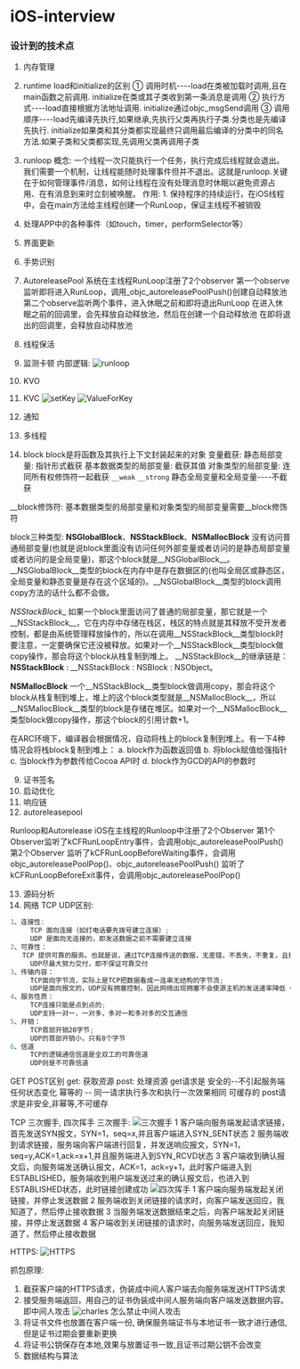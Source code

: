 # iOS-interview
### 设计到的技术点
1. 内存管理
2. runtime
load和initialize的区别
① 调用时机----load在类被加载时调用,且在main函数之前调用. initialize在类或其子类收到第一条消息是调用
② 执行方式----load直接根据方法地址调用. initialize通过objc_msgSend调用
③ 调用顺序----load先编译先执行,如果继承,先执行父类再执行子类.分类也是先编译先执行. initialize如果类和其分类都实现最终只调用最后编译的分类中的同名方法.如果子类和父类都实现,先调用父类再调用子类
3. runloop
概念: 一个线程一次只能执行一个任务，执行完成后线程就会退出。我们需要一个机制，让线程能随时处理事件但并不退出。这就是runloop.关键在于如何管理事件/消息，如何让线程在没有处理消息时休眠以避免资源占用、在有消息到来时立刻被唤醒。
作用: 1. 保持程序的持续运行，在iOS线程中，会在main方法给主线程创建一个RunLoop，保证主线程不被销毁
2. 处理APP中的各种事件（如touch，timer，performSelector等）
3. 界面更新
4. 手势识别
5. AutoreleasePool
    系统在主线程RunLoop注册了2个observer
    第一个observe监听即将进入RunLoop，调用_objc_autoreleasePoolPush()创建自动释放池
    第二个observe监听两个事件，进入休眠之前和即将退出RunLoop
    在进入休眠之前的回调里，会先释放自动释放池，然后在创建一个自动释放池
    在即将退出的回调里，会释放自动释放池
6. 线程保活
7. 监测卡顿
内部逻辑:
![runloop](https://user-gold-cdn.xitu.io/2019/12/24/16f36f8727cf58f1?imageView2/0/w/1280/h/960/format/webp/ignore-error/1)

4. KVO
5. KVC
![setKey](https://user-gold-cdn.xitu.io/2018/8/16/1653e63385b66420?imageView2/0/w/1280/h/960/format/webp/ignore-error/1)
![ValueForKey](https://user-gold-cdn.xitu.io/2018/8/16/1654345519a1f4a3?imageView2/0/w/1280/h/960/format/webp/ignore-error/1)
6. 通知
7. 多线程
8. block
block是将函数及其执行上下文封装起来的对象
变量截获:
静态局部变量: 指针形式截获
基本数据类型的局部变量: 截获其值
对象类型的局部变量: 连同所有权修饰符一起截获  `__weak` `__strong`
静态全局变量和全局变量----不截获

__block修饰符: 
基本数据类型的局部变量和对象类型的局部变量需要__block修饰符

block三种类型: __NSGlobalBlock__、__NSStackBlock__、__NSMallocBlock__
没有访问普通局部变量(也就是说block里面没有访问任何外部变量或者访问的是静态局部变量或者访问的是全局变量)，那这个block就是__NSGlobalBlock__。__NSGlobalBlock__类型的block在内存中是存在数据区的(也叫全局区或静态区，全局变量和静态变量是存在这个区域的)。__NSGlobalBlock__类型的block调用copy方法的话什么都不会做。

_NSStackBlock__
如果一个block里面访问了普通的局部变量，那它就是一个__NSStackBlock__，它在内存中存储在栈区，栈区的特点就是其释放不受开发者控制，都是由系统管理释放操作的，所以在调用__NSStackBlock__类型block时要注意，一定要确保它还没被释放。如果对一个__NSStackBlock__类型block做copy操作，那会将这个block从栈复制到堆上。
__NSStackBlock__的继承链是：__NSStackBlock__ : __NSStackBlock : NSBlock : NSObject。

__NSMallocBlock__
一个__NSStackBlock__类型block做调用copy，那会将这个block从栈复制到堆上，堆上的这个block类型就是__NSMallocBlock__，所以__NSMallocBlock__类型的block是存储在堆区。如果对一个__NSMallocBlock__类型block做copy操作，那这个block的引用计数+1。

在ARC环境下，编译器会根据情况，自动将栈上的block复制到堆上。有一下4种情况会将栈block复制到堆上：
a. block作为函数返回值
b. 将block赋值给强指针
c. 当block作为参数传给Cocoa API时
d. block作为GCD的API的参数时

9. 证书签名
10. 启动优化
11. 响应链
12. autoreleasepool

Runloop和Autorelease
iOS在主线程的Runloop中注册了2个Observer
第1个Observer监听了kCFRunLoopEntry事件，会调用objc_autoreleasePoolPush()
第2个Observer
监听了kCFRunLoopBeforeWaiting事件，会调用objc_autoreleasePoolPop()、objc_autoreleasePoolPush()
监听了kCFRunLoopBeforeExit事件，会调用objc_autoreleasePoolPop()

13. 源码分析
14. 网络
TCP UDP区别:
```objective-c
1、连接性:
	 TCP 面向连接（如打电话要先拨号建立连接）;
	 UDP 是面向无连接的，即发送数据之前不需要建立连接
2、可靠性：
   TCP 提供可靠的服务。也就是说，通过TCP连接传送的数据，无差错，不丢失，不重复，且按序到达; 
	 UDP尽最大努力交付，即不保证可靠交付
3、传输内容：
	 TCP面向字节流，实际上是TCP把数据看成一连串无结构的字节流;
	 UDP是面向报文的，UDP没有拥塞控制，因此网络出现拥塞不会使源主机的发送速率降低（对实时应用很有用，如IP电话，实时视频会议等）
4、服务性质：
	 TCP连接只能是点到点的;
	 UDP支持一对一，一对多，多对一和多对多的交互通信
5、开销：
	 TCP首部开销20字节;
	 UDP的首部开销小，只有8个字节
6、信道
	 TCP的逻辑通信信道是全双工的可靠信道
	 UDP则是不可靠信道
```
GET POST区别
get: 获取资源 post: 处理资源
get请求是 安全的--不引起服务端任何状态变化
幂等的 -- 同一请求执行多次和执行一次效果相同
可缓存的
post请求是非安全,非幂等,不可缓存

TCP 三次握手, 四次挥手
三次握手: 
![三次握手](https://user-gold-cdn.xitu.io/2020/1/7/16f7e03b1ea507e8?imageView2/0/w/1280/h/960/format/webp/ignore-error/1)
1 客户端向服务端发起请求链接，首先发送SYN报文，SYN=1，seq=x,并且客户端进入SYN_SENT状态
2 服务端收到请求链接，服务端向客户端进行回复，并发送响应报文，SYN=1，seq=y,ACK=1,ack=x+1,并且服务端进入到SYN_RCVD状态
3 客户端收到确认报文后，向服务端发送确认报文，ACK=1，ack=y+1，此时客户端进入到ESTABLISHED，服务端收到用户端发送过来的确认报文后，也进入到ESTABLISHED状态，此时链接创建成功
![四次挥手](https://user-gold-cdn.xitu.io/2020/1/7/16f7e03b21a07f0c?imageView2/0/w/1280/h/960/format/webp/ignore-error/1)
1 客户端向服务端发起关闭链接，并停止发送数据
2 服务端收到关闭链接的请求时，向客户端发送回应，我知道了，然后停止接收数据
3 当服务端发送数据结束之后，向客户端发起关闭链接，并停止发送数据
4 客户端收到关闭链接的请求时，向服务端发送回应，我知道了，然后停止接收数据

HTTPS:
![HTTPS](https://user-gold-cdn.xitu.io/2019/3/28/169c44ac0af42de7?imageView2/0/w/1280/h/960/format/webp/ignore-error/1)

抓包原理:
1. 截获客户端的HTTPS请求，伪装成中间人客户端去向服务端发送HTTPS请求
2. 接受服务端返回，用自己的证书伪装成中间人服务端向客户端发送数据内容。
即中间人攻击
![charles](https://user-gold-cdn.xitu.io/2019/3/28/169c44ac0ae69a06?imageView2/0/w/1280/h/960/format/webp/ignore-error/1)
怎么禁止中间人攻击
1. 将证书文件也放置在客户端一份, 确保服务端证书与本地证书一致才进行通信,但是证书过期会要重新更换
2. 将证书公钥保存在本地,效果与放置证书一致,且证书过期公钥不会改变
15. 数据结构与算法
